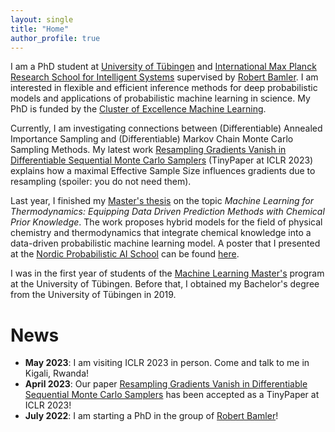 ```yaml
---
layout: single
title: "Home"
author_profile: true
---
```


I am a PhD student at [University of Tübingen](https://uni-tuebingen.de/en) and [International Max Planck Research School for Intelligent Systems](https://imprs.is.mpg.de) supervised by [Robert Bamler](https://robamler.github.io). 
I am interested in flexible and efficient inference methods for deep probabilistic models and applications of probabilistic machine learning in science.
My PhD is funded by the [Cluster of Excellence Machine Learning](https://uni-tuebingen.de/en/research/core-research/cluster-of-excellence-machine-learning/home/).

Currently, I am investigating connections between (Differentiable) Annealed Importance Sampling and (Differentiable) Markov Chain Monte Carlo Sampling Methods. 
My latest work [Resampling Gradients Vanish in Differentiable Sequential Monte Carlo Samplers](https://openreview.net/forum?id=kBkou5ucR_d) (TinyPaper at ICLR 2023) explains how a maximal Effective Sample Size influences gradients due to resampling (spoiler: you do not need them).

Last year, I finished my [Master's thesis](https://nc.mlcloud.uni-tuebingen.de/index.php/s/zmMGsi3jMP68pkc) on the topic *Machine Learning for Thermodynamics: Equipping Data Driven Prediction Methods with Chemical Prior Knowledge*.
The work proposes hybrid models for the field of physical chemistry and thermodynamics that integrate chemical knowledge into a data-driven probabilistic machine learning model.
A poster that I presented at the [Nordic Probabilistic AI School](https://probabilistic.ai) can be found [here](https://nc.mlcloud.uni-tuebingen.de/index.php/s/6twDbp6Kdtazctn).

I was in the first year of students of the [Machine Learning Master's](https://uni-tuebingen.de/en/study/finding-a-course/degree-programs-available/detail/course/machine-learning-master/) program at the University of Tübingen. Before that, I obtained my Bachelor's degree from the University of Tübingen in 2019.

 
# News

- **May 2023**: I am visiting ICLR 2023 in person. Come and talk to me in Kigali, Rwanda!
- **April 2023**: Our paper [Resampling Gradients Vanish in Differentiable Sequential Monte Carlo Samplers](https://openreview.net/forum?id=kBkou5ucR_d) has been accepted as a TinyPaper at ICLR 2023!
- **July 2022**: I am starting a PhD in the group of [Robert Bamler](https://robamler.github.io)!